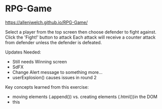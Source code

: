 # RPG-Game

https://allenjwelch.github.io/RPG-Game/

Select a player from the top screen then choose defender to fight against. 
Click the 'Fight!' button to attack 
Each attack will receive a counter attack from defender unless the defender is defeated. 


Updates Needed:
- Still needs Winning screen
- SdFX
- Change Alert message to something more...
- userExplosion() causes issues in round 2


Key concepts learned from this exercise:
- moving elements (.append()) vs. creating elements (.html())in the DOM
- this

